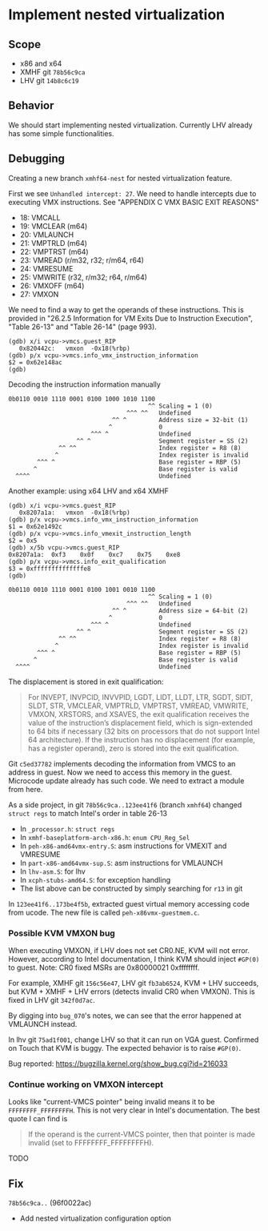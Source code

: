 # Implement nested virtualization

## Scope
* x86 and x64
* XMHF git `78b56c9ca`
* LHV git `14b8c6c19`

## Behavior
We should start implementing nested virtualization. Currently LHV already has
some simple functionalities.

## Debugging

Creating a new branch `xmhf64-nest` for nested virtualization feature.

First we see `Unhandled intercept: 27`. We need to handle intercepts due to
executing VMX instructions. See "APPENDIX C VMX BASIC EXIT REASONS"
* 18: VMCALL
* 19: VMCLEAR (m64)
* 20: VMLAUNCH
* 21: VMPTRLD (m64)
* 22: VMPTRST (m64)
* 23: VMREAD (r/m32, r32; r/m64, r64)
* 24: VMRESUME
* 25: VMWRITE (r32, r/m32; r64, r/m64)
* 26: VMXOFF (m64)
* 27: VMXON

We need to find a way to get the operands of these instructions. This is
provided in "26.2.5 Information for VM Exits Due to Instruction Execution",
"Table 26-13" and "Table 26-14" (page 993).

```
(gdb) x/i vcpu->vmcs.guest_RIP
   0x820442c:	vmxon  -0x18(%rbp)
(gdb) p/x vcpu->vmcs.info_vmx_instruction_information
$2 = 0x62e148ac
(gdb) 
```

Decoding the instruction information manually
```
0b0110 0010 1110 0001 0100 1000 1010 1100
                                       ^^ Scaling = 1 (0)
                                 ^^^ ^^   Undefined
                             ^^ ^         Address size = 32-bit (1)
                            ^             0
                       ^^^ ^              Undefined
                   ^^ ^                   Segment register = SS (2)
              ^^ ^^                       Index register = R8 (8)
             ^                            Index register is invalid
        ^^^ ^                             Base register = RBP (5)
       ^                                  Base register is valid
  ^^^^                                    Undefined
```

Another example: using x64 LHV and x64 XMHF
```
(gdb) x/i vcpu->vmcs.guest_RIP
   0x8207a1a:	vmxon  -0x18(%rbp)
(gdb) p/x vcpu->vmcs.info_vmx_instruction_information
$1 = 0x62e1492c
(gdb) p/x vcpu->vmcs.info_vmexit_instruction_length 
$2 = 0x5
(gdb) x/5b vcpu->vmcs.guest_RIP
0x8207a1a:	0xf3	0x0f	0xc7	0x75	0xe8
(gdb) p/x vcpu->vmcs.info_exit_qualification
$3 = 0xffffffffffffffe8
(gdb) 
```

```
0b0110 0010 1110 0001 0100 1001 0010 1100
                                       ^^ Scaling = 1 (0)
                                 ^^^ ^^   Undefined
                             ^^ ^         Address size = 64-bit (2)
                            ^             0
                       ^^^ ^              Undefined
                   ^^ ^                   Segment register = SS (2)
              ^^ ^^                       Index register = R8 (8)
             ^                            Index register is invalid
        ^^^ ^                             Base register = RBP (5)
       ^                                  Base register is valid
  ^^^^                                    Undefined
```

The displacement is stored in exit qualification:
> For INVEPT, INVPCID, INVVPID, LGDT, LIDT, LLDT, LTR, SGDT, SIDT, SLDT, STR,
> VMCLEAR, VMPTRLD, VMPTRST, VMREAD, VMWRITE, VMXON, XRSTORS, and XSAVES, the
> exit qualification receives the value of the instruction’s displacement
> field, which is sign-extended to 64 bits if necessary (32 bits on processors
> that do not support Intel 64 architecture). If the instruction has no
> displacement (for example, has a register operand), zero is stored into the
> exit qualification.

Git `c5ed37782` implements decoding the information from VMCS to an address in
guest. Now we need to access this memory in the guest. Microcode update already
has such code. We need to extract a module from here.

As a side project, in git `78b56c9ca..123ee41f6` (branch `xmhf64`) changed
`struct regs` to match Intel's order in table 26-13
* In `_processor.h`: `struct regs`
* In `xmhf-baseplatform-arch-x86.h`: `enum CPU_Reg_Sel`
* In `peh-x86-amd64vmx-entry.S`: asm instructions for VMEXIT and VMRESUME
* In `part-x86-amd64vmx-sup.S`: asm instructions for VMLAUNCH
* In `lhv-asm.S`: for lhv
* In `xcph-stubs-amd64.S`: for exception handling
* The list above can be constructed by simply searching for `r13` in git

In `123ee41f6..173be4f5b`, extracted guest virtual memory accessing code from
ucode. The new file is called `peh-x86vmx-guestmem.c`.

### Possible KVM VMXON bug

When executing VMXON, if LHV does not set CR0.NE, KVM will not error. However,
according to Intel documentation, I think KVM should inject `#GP(0)` to guest.
Note: CR0 fixed MSRs are 0x80000021 0xffffffff.

For example, XMHF git `156c56e47`, LHV git `fb3ab6524`, KVM + LHV succeeds, but
KVM + XMHF + LHV errors (detects invalid CR0 when VMXON). This is fixed in LHV
git `342f0d7ac`.

By digging into `bug_070`'s notes, we can see that the error happened at
VMLAUNCH instead.

In lhv git `75ad1f001`, change LHV so that it can run on VGA guest. Confirmed
on Touch that KVM is buggy. The expected behavior is to raise `#GP(0)`.

Bug reported: <https://bugzilla.kernel.org/show_bug.cgi?id=216033>

### Continue working on VMXON intercept

Looks like "current-VMCS pointer" being invalid means it to be
`FFFFFFFF_FFFFFFFFH`. This is not very clear in Intel's documentation. The best
quote I can find is
> If the operand is the current-VMCS pointer, then that pointer is made invalid
> (set to FFFFFFFF_FFFFFFFFH).

TODO

## Fix

`78b56c9ca..` (96f0022ac)
* Add nested virtualization configuration option

